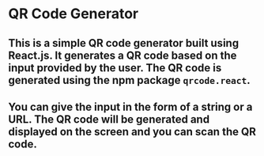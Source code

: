 # QR Code Generator

## This is a simple QR code generator built using React.js. It generates a QR code based on the input provided by the user. The QR code is generated using the npm package `qrcode.react`.

## You can give the input in the form of a string or a URL. The QR code will be generated and displayed on the screen and you can scan the QR code.